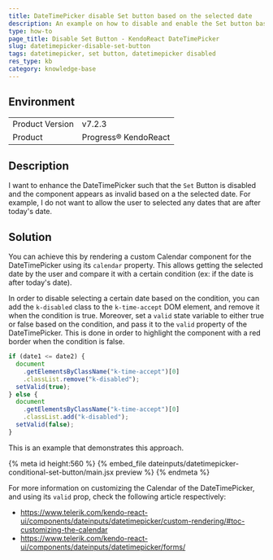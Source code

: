 ```yaml
---
title: DateTimePicker disable Set button based on the selected date
description: An example on how to disable and enable the Set button based on the chosen date in the KendoReact DateTimePicker.
type: how-to
page_title: Disable Set Button - KendoReact DateTimePicker
slug: datetimepicker-disable-set-button
tags: datetimepicker, set button, datetimepicker disabled
res_type: kb
category: knowledge-base
---
```


## Environment

<table>
<tbody>
<tr>
<td>Product Version</td>
<td>v7.2.3</td>
</tr>
<tr>
<td>Product</td>
<td>Progress® KendoReact</td>
</tr>
</tbody>
</table>

## Description

I want to enhance the DateTimePicker such that the `Set` Button is disabled and the component appears as invalid based on a the selected date. For example, I do not want to allow the user to selected any dates that are after today's date.

## Solution

You can achieve this by rendering a custom Calendar component for the DateTimePicker using its `calendar` property. This allows getting the selected date by the user and compare it with a certain condition (ex: if the date is after today's date).

In order to disable selecting a certain date based on the condition, you can add the `k-disabled` class to the `k-time-accept` DOM element, and remove it when the condition is true. Moreover, set a `valid` state variable to either true or false based on the condition, and pass it to the `valid` property of the DateTimePicker. This is done in order to highlight the component with a red border when the condition is false.

```jsx
if (date1 <= date2) {
  document
    .getElementsByClassName("k-time-accept")[0]
    .classList.remove("k-disabled");
  setValid(true);
} else {
  document
    .getElementsByClassName("k-time-accept")[0]
    .classList.add("k-disabled");
  setValid(false);
}
```

This is an example that demonstrates this approach.

{% meta id height:560 %}
{% embed_file dateinputs/datetimepicker-conditional-set-button/main.jsx preview %}
{% endmeta %}

For more information on customizing the Calendar of the DateTimePicker, and using its `valid` prop, check the following article respectively:

- https://www.telerik.com/kendo-react-ui/components/dateinputs/datetimepicker/custom-rendering/#toc-customizing-the-calendar
- https://www.telerik.com/kendo-react-ui/components/dateinputs/datetimepicker/forms/
